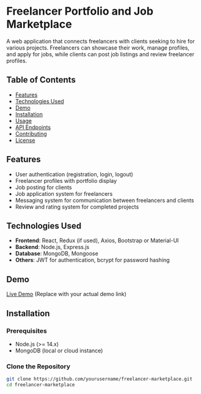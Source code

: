 # Freelancer Portfolio and Job Marketplace

A web application that connects freelancers with clients seeking to hire for various projects. Freelancers can showcase their work, manage profiles, and apply for jobs, while clients can post job listings and review freelancer profiles.

## Table of Contents

- [Features](#features)
- [Technologies Used](#technologies-used)
- [Demo](#demo)
- [Installation](#installation)
- [Usage](#usage)
- [API Endpoints](#api-endpoints)
- [Contributing](#contributing)
- [License](#license)

## Features

- User authentication (registration, login, logout)
- Freelancer profiles with portfolio display
- Job posting for clients
- Job application system for freelancers
- Messaging system for communication between freelancers and clients
- Review and rating system for completed projects

## Technologies Used

- **Frontend**: React, Redux (if used), Axios, Bootstrap or Material-UI
- **Backend**: Node.js, Express.js
- **Database**: MongoDB, Mongoose
- **Others**: JWT for authentication, bcrypt for password hashing

## Demo

[Live Demo](#) (Replace with your actual demo link)

## Installation

### Prerequisites

- Node.js (>= 14.x)
- MongoDB (local or cloud instance)

### Clone the Repository

```bash
git clone https://github.com/yourusername/freelancer-marketplace.git
cd freelancer-marketplace
